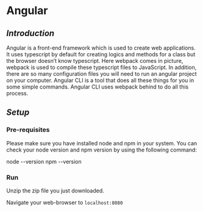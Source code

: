 # Angular


## _Introduction_
Angular is a front-end framework which is used to create web applications. It uses typescript by default for creating logics and methods for a class but the browser doesn’t know typescript. Here webpack comes in picture, webpack is used to compile these typescript files to JavaScript. In addition, there are so many configuration files you will need to run an angular project on your computer.
Angular CLI is a tool that does all these things for you in some simple commands. Angular CLI uses webpack behind to do all this process.

## _Setup_

### Pre-requisites
Please make sure you have installed node and npm in your system. You can check your node version and npm version by using the following command:

node --version
npm --version


### Run

Unzip the zip file you just downloaded. 


Navigate your web-browser to ```localhost:8080```



















